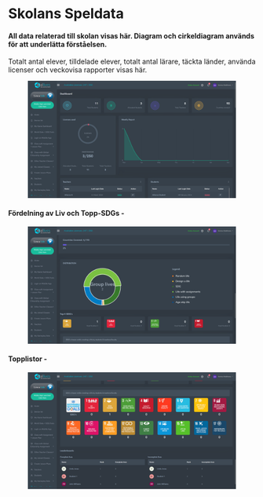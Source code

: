 # Skolans Speldata

#### All data relaterad till skolan visas här. Diagram och cirkeldiagram används för att underlätta förståelsen.

Totalt antal elever, tilldelade elever, totalt antal lärare, täckta länder, använda licenser och veckovisa rapporter visas här.

<figure><img src="../.gitbook/assets/Screenshot 2024-03-11 131635.png" alt=""><figcaption></figcaption></figure>

#### Fördelning av Liv och Topp-SDGs -

<figure><img src="../.gitbook/assets/Screenshot 2024-03-11 131706.png" alt=""><figcaption></figcaption></figure>

#### Topplistor -

<figure><img src="../.gitbook/assets/Screenshot 2024-03-11 131713.png" alt=""><figcaption></figcaption></figure>
